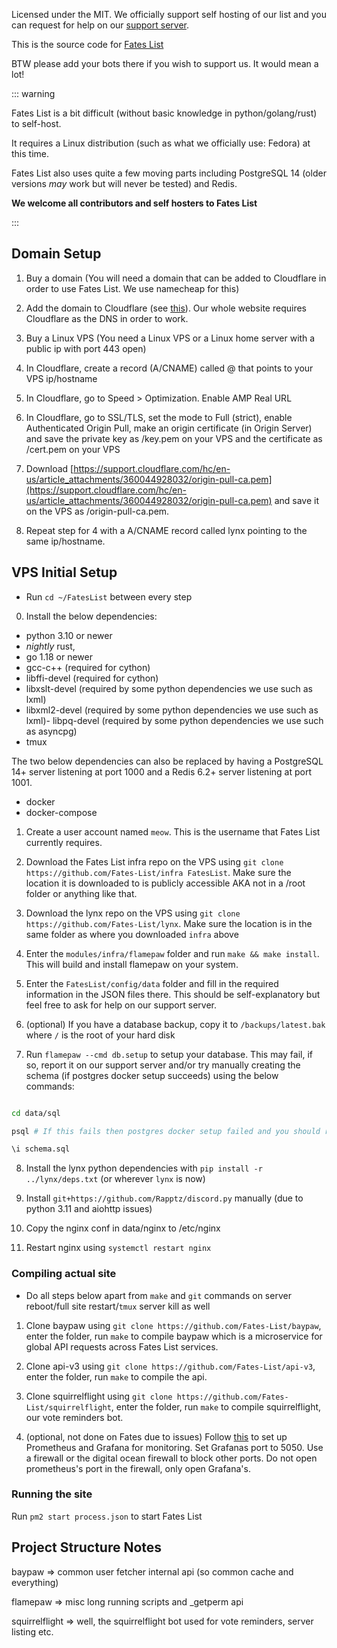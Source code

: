 Licensed under the MIT. We officially support self hosting of our list and you can request for help on our [support server](https://fateslist.xyz/servers/789934742128558080).

This is the source code for [Fates List](https://fateslist.xyz/)

BTW please add your bots there if you wish to support us. It would mean a lot!

::: warning

Fates List is a bit difficult (without basic knowledge in python/golang/rust) to self-host. 

It requires a Linux distribution (such as what we officially use: Fedora) at this time. 

Fates List also uses quite a few moving parts including PostgreSQL 14 (older versions *may* work but will never be tested) and Redis. 

**We welcome all contributors and self hosters to Fates List**

:::

## Domain Setup

1. Buy a domain (You will need a domain that can be added to Cloudflare in order to use Fates List. We use namecheap for this)

2. Add the domain to Cloudflare (see [this](https://support.cloudflare.com/hc/en-us/articles/201720164-Creating-a-Cloudflare-account-and-adding-a-website)). Our whole website requires Cloudflare as the DNS in order to work.

3. Buy a Linux VPS (You need a Linux VPS or a Linux home server with a public ip with port 443 open)

4. In Cloudflare, create a record (A/CNAME) called @ that points to your VPS ip/hostname

5. In Cloudflare, go to Speed > Optimization. Enable AMP Real URL

6. In Cloudflare, go to SSL/TLS, set the mode to Full (strict), enable Authenticated Origin Pull, make an origin certificate (in Origin Server) and save the private key as /key.pem on your VPS and the certificate as /cert.pem on your VPS

7. Download [https://support.cloudflare.com/hc/en-us/article_attachments/360044928032/origin-pull-ca.pem](https://support.cloudflare.com/hc/en-us/article_attachments/360044928032/origin-pull-ca.pem) and save it on the VPS as /origin-pull-ca.pem.

8. Repeat step for 4 with a A/CNAME record called lynx pointing to the same ip/hostname.

## VPS Initial Setup

- Run ``cd ~/FatesList`` between every step

0. Install the below dependencies:

- python 3.10 or newer
- *nightly* rust, 
- go 1.18 or newer
- gcc-c++ (required for cython)
- libffi-devel (required for cython)
- libxslt-devel (required by some python dependencies we use such as lxml)
- libxml2-devel (required by some python dependencies we use such as lxml)- libpq-devel (required by some python dependencies we use such as asyncpg)
- tmux

The two below dependencies can also be replaced by having a PostgreSQL 14+ server listening at port 1000 and a Redis 6.2+ server listening at port 1001.

- docker
- docker-compose

1. Create a user account named ``meow``. This is the username that Fates List currently requires.

2. Download the Fates List infra repo on the VPS using `git clone https://github.com/Fates-List/infra FatesList`. Make sure the location it is downloaded to is publicly accessible AKA not in a /root folder or anything like that.

3. Download the lynx repo on the VPS using `git clone https://github.com/Fates-List/lynx`. Make sure the location is in the same folder as where you downloaded ``infra`` above

4. Enter the ``modules/infra/flamepaw`` folder and run `make && make install`. This will build and install flamepaw on your system.

5. Enter the ``FatesList/config/data`` folder and fill in the required information in the JSON files there. This should be self-explanatory but feel free to ask for help on our support server.

6. (optional) If you have a database backup, copy it to ``/backups/latest.bak`` where ``/`` is the root of your hard disk

7. Run ``flamepaw --cmd db.setup`` to setup your database. This may fail, if so, report it on our support server and/or try manually creating the schema (if postgres docker setup succeeds) using the below commands:

```bash

cd data/sql

psql # If this fails then postgres docker setup failed and you should report this

\i schema.sql
```

8. Install the lynx python dependencies with ``pip install -r ../lynx/deps.txt`` (or wherever ``lynx`` is now)

9. Install ``git+https://github.com/Rapptz/discord.py`` manually (due to python 3.11 and aiohttp issues)

10. Copy the nginx conf in data/nginx to /etc/nginx

11. Restart nginx using ``systemctl restart nginx``

### Compiling actual site 

- Do all steps below apart from ``make`` and ``git`` commands on server reboot/full site restart/``tmux`` server kill as well

1. Clone baypaw using ``git clone https://github.com/Fates-List/baypaw``, enter the folder, run ``make`` to compile baypaw which is a microservice for global API requests across Fates List services.

2. Clone api-v3 using ``git clone https://github.com/Fates-List/api-v3``, enter the folder, run ``make`` to compile the api.

3. Clone squirrelflight using ``git clone https://github.com/Fates-List/squirrelflight``, enter the folder, run ``make`` to compile squirrelflight, our vote reminders bot.

4. (optional, not done on Fates due to issues) Follow [this](https://stevescargall.com/2020/05/13/how-to-install-prometheus-and-grafana-on-fedora-server/) to set up Prometheus and Grafana for monitoring. Set Grafanas port to 5050. Use a firewall or the digital ocean firewall to block other ports. Do not open prometheus's port in the firewall, only open Grafana's.

### Running the site

Run ``pm2 start process.json`` to start Fates List

## Project Structure Notes

baypaw => common user fetcher internal api (so common cache and everything)

flamepaw => misc long running scripts and _getperm api

squirrelflight => well, the squirrelflight bot used for vote reminders, server listing etc.
